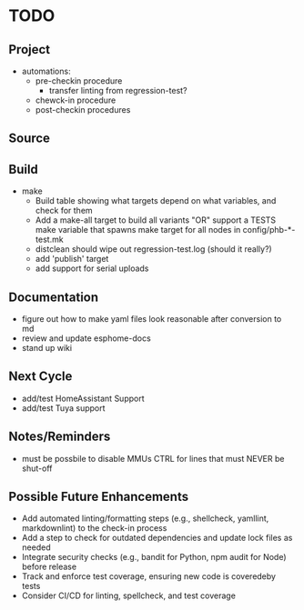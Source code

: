 # TODO

## Project
- automations:
  - pre-checkin procedure
    - transfer linting from regression-test?
  - chewck-in procedure
  - post-checkin procedures

## Source

## Build
- make
    - Build table showing what targets depend on what variables, and check for them
    - Add a make-all target to build all variants "OR" support a TESTS make variable that spawns make target for all nodes in config/phb-*-test.mk
    - distclean should wipe out regression-test.log (should it really?)
    - add 'publish' target
    - add support for serial uploads

## Documentation
- figure out how to make yaml files look reasonable after conversion to md
- review and update esphome-docs
- stand up wiki

## Next Cycle
- add/test HomeAssistant Support
- add/test Tuya support

## Notes/Reminders
- must be possbile to disable MMUs CTRL for lines that must NEVER be shut-off

## Possible Future Enhancements
- Add automated linting/formatting steps (e.g., shellcheck, yamllint, markdownlint) to the check-in process
- Add a step to check for outdated dependencies and update lock files as needed
- Integrate security checks (e.g., bandit for Python, npm audit for Node) before release
- Track and enforce test coverage, ensuring new code is coveredeby tests
- Consider CI/CD for linting, spellcheck, and test coverage
